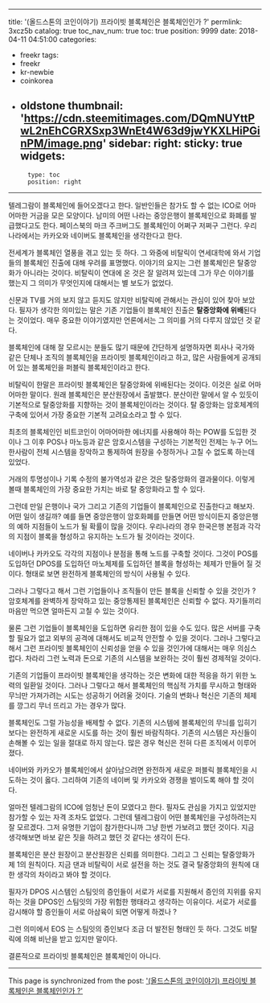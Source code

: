 
---
title: '(올드스톤의 코인이야기) 프라이빗 블록체인은 블록체인인가 ?'
permlink: 3xcz5b
catalog: true
toc_nav_num: true
toc: true
position: 9999
date: 2018-04-11 04:51:00
categories:
- freekr
tags:
- freekr
- kr-newbie
- coinkorea
- oldstone
thumbnail: 'https://cdn.steemitimages.com/DQmNUYttPwL2nEhCGRXSxp3WnEt4W63d9jwYKXLHiPGinPM/image.png'
sidebar:
    right:
        sticky: true
widgets:
    -
        type: toc
        position: right
---


텔레그람이 블록체인에 들어오겠다고 한다. 일반인들은 참가도 할 수 없는 ICO로 어마어마한 거금을 모은 모양이다. 남미의 어떤 나라는 중앙은행이 블록체인으로 화폐를 발급했다고도 한다. 페이스북의 마크 주크버그도 블록체인이 어쩌구 저쩌구 그런다. 우리나라에서는 카카오와 네이버도 블록체인을 생각한다고 한다. 

전세계가 블록체인 열풍을 겪고 있는 듯 하다. 그 와중에 비탈릭이 연세대학에 와서 기업들의 블록체인 진출에 대해 우려를 표명했다. 이야기의 요지는 그런 블록체인은 탈중앙화가 아니라는 것이다. 비탈릭이 연대에 온 것은 잘 알려져 있는데 그가 무슨 이야기를 했는지 그 의미가 무엇인지에 대해서는 별 보도가 없었다.

신문과 TV를 거의 보지 않고 듣지도 않지만 비탈릭에 관해서는 관심이 있어 찾아 보았다. 필자가 생각한 의미있는 말은 기존 기업들이 블록체인 진출은 **탈중앙화에 위배**된다는 것이었다. 매우 중요한 이야기였지만 언론에서는 그 의미를 거의 다루지 않았던 것 같다. 

블록체인에 대해 잘 모르시는 분들도 많기 때문에 간단하게 설명하자면 회사나 국가와 같은 단체나 조직의 블록체인을  프라이빗 블록체인이라고 하고, 많은 사람들에게 공개되어 있는 블록체인을 퍼블릭 블록체인이라고 한다. 

비탈릭이 한말은 프라이빗 블록체인은 탈중앙화에 위배된다는 것이다. 이것은 실로 어마어마한 말이다. 원래 블록체인은 분산원장에서 출발했다. 분산이란 말에서 알 수 있듯이 기본적으로 탈중앙화를 지향하는 것이 블록체인이라는 것이다. 탈 중앙화는 암호체계의 구축에 있어서 가장 중요한 기본적 고려요소라고 할 수 있다. 

최초의 블록체인인 비트코인이 어마어마한 에너지를 사용해야 하는  POW를 도입한 것이나 그 이후  POS나 마노등과 같은 암호시스템을 구성하는 기본적인 전제는 누구 어느 한사람이 전체 시스템을 장악하고 통제하여 원장을 수정하거나 고칠 수 없도록 하는데 있었다. 

거래의 투명성이나 기록 수정의 불가역성과 같은 것은 탈중앙화의 결과물이다. 이렇게 볼때 블록체인의 가장 중요한 가치는 바로 탈 중앙화라고 할 수 있다. 

그런데 만일 은행이나 국가 그리고 기존의 기업들이 블록체인으로 진출한다고 해보자. 어떤 일이 생길까? 
예를 들면 중앙은행이 암호화폐를 만들면 어떤 방식이든지 중앙은행의 예하 지점들이 노드가 될 확률이 많을 것이다. 우리나라의 경우 한국은행 본점과 각각의 지점이 블록을 형성하고 유지하는 노드가 될 것이라는 것이다. 

네이버나 카카오도 각각의 지점이나 분점을 통해 노드를 구축할 것이다. 그것이  POS를 도입하던  DPOS를 도입하던 마노체제를 도입하던 블록을 형성하는 체제가 만들어 질 것이다. 형태로 보면 완전하게 블록체인의 방식이 사용될 수 있다. 

그러나 그렇다고 해서 그런 기업들이나 조직들이 만든 블록을 신뢰할 수 있을 것인가 ? 암호체계를 완벽하게 장악하고 있는 중앙통제된 블록체인은 신뢰할 수 없다. 자기들끼리 마음만 먹으면 얼마든지 고칠 수 있는 것이다. 

물론 그런 기업들이 블록체인을 도입하면 유리한 점이 있을 수도 있다. 많은 서버를 구축할 필요가 없고 외부의 공격에 대해서도 비교적 안전할 수 있을 것이다. 그러나 그렇다고 해서 그런 프라이빗 블록체인이 신뢰성을 얻을 수 있을 것인가에 대해서는 매우 의심스럽다. 차라리 그런 노력과 돈으로 기존의 시스템을 보완하는 것이 훨씬 경제적일 것이다. 

기존의 기업들이 프라이빗 블록체인을 생각하는 것은 변화에 대한 적응을 하기 위한 노력의 일환일 것이다. 그러나 그렇다고 해서 블록체인의 핵심적 가치를 무시하고 형태와 무늬만 가져가려는 시도는 성공하기 어려울 것이다. 기술의 변화나 혁신은 기존의 체제를 깡그리 무너 뜨리고 가는 경우가 많다. 

블록체인도 그럴 가능성을 배제할 수 없다. 기존의 시스템에 블록체인의 무늬를 입히기보다는 완전하게 새로운 시도를 하는 것이 훨씬 바람직하다. 기존의 시스템은 자신들이 손해볼 수 있는 일을 절대로 하지 않는다. 많은 경우 혁신은 전혀 다른 조직에서 이루어졌다. 

네이버와 카카오가 블록체인에서 살아남으려면 완전하게 새로운 퍼블릭 블록체인을 시도하는 것이 옳다. 그리하여 기존의 네이버 및 카카오와 경쟁을 벌이도록 해야 할 것이다. 

얼마전 텔레그람의  ICO에 엄청난 돈이 모였다고 한다. 필자도 관심을 가지고 있었지만 참가할 수 있는 자격 조차도 없었다. 그런데 텔레그람이 어떤 블록체인을 구성하려는지 잘 모르겠다. 그저 유명한 기업이 참가한다니까 그냥 한번 가보려고 했던 것이다. 지금 생각해보면 바보 같은 짓을 하려고 했던 것 같다는 생각이 든다. 

블록체인은 분산 원장이고 분산원장은 신뢰를 의미한다. 그리고 그 신뢰는 탈중앙화가 제 1의 원칙이다. 지금 댄과 비탈릭이 서로 설전을 하는 것도 결국 탈중앙화의 원칙에 대한 생각의 차이라고 봐야 할 것이다. 

필자가  DPOS 시스템인 스팀잇의 증인들이 서로가 서로를 지원해서 증인의 지위를 유지하는 것을  DPOS인 스팀잇의 가장 위험한 행태라고 생각하는 이유이다. 서로가 서로를 감시해야 할 증인들이 서로 아삼육이 되면 어떻게 하겠나 ?

그런 의미에서 EOS 는 스팀잇의 증인보다 조금 더 발전된 형태인 듯 하다. 그것도 비탈릭에 의해 비난을 받고 있지만 말이다. 

결론적으로 프라이빗 블록체인은 블록체인이 아니다.

- - -

This page is synchronized from the post: ['(올드스톤의 코인이야기) 프라이빗 블록체인은 블록체인인가 ?'](https://steemit.com/@oldstone/3xcz5b)
